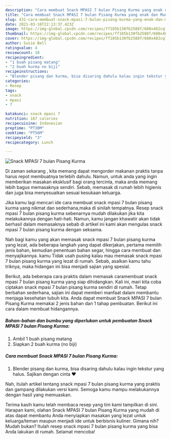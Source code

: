 ```yaml
---
description: "Cara membuat Snack MPASI 7 bulan Pisang Kurma yang enak dan Mudah Dibuat"
title: "Cara membuat Snack MPASI 7 bulan Pisang Kurma yang enak dan Mudah Dibuat"
slug: 431-cara-membuat-snack-mpasi-7-bulan-pisang-kurma-yang-enak-dan-mudah-dibuat
date: 2021-03-16T22:13:37.423Z
image: https://img-global.cpcdn.com/recipes/ff185b130fb2588f/680x482cq70/snack-mpasi-7-bulan-pisang-kurma-foto-resep-utama.jpg
thumbnail: https://img-global.cpcdn.com/recipes/ff185b130fb2588f/680x482cq70/snack-mpasi-7-bulan-pisang-kurma-foto-resep-utama.jpg
cover: https://img-global.cpcdn.com/recipes/ff185b130fb2588f/680x482cq70/snack-mpasi-7-bulan-pisang-kurma-foto-resep-utama.jpg
author: Susie Bell
ratingvalue: 4
reviewcount: 10
recipeingredient:
- "1 buah pisang matang"
- "2 buah kurma no biji"
recipeinstructions:
- "Blender pisang dan kurma, bisa disaring dahulu kalau ingin tekstur yang halus. Sajikan dengan cinta ❤️"
categories:
- Resep
tags:
- snack
- mpasi
- 7

katakunci: snack mpasi 7 
nutrition: 167 calories
recipecuisine: Indonesian
preptime: "PT30M"
cooktime: "PT56M"
recipeyield: "3"
recipecategory: Lunch

---
```



![Snack MPASI 7 bulan Pisang Kurma](https://img-global.cpcdn.com/recipes/ff185b130fb2588f/680x482cq70/snack-mpasi-7-bulan-pisang-kurma-foto-resep-utama.jpg)

Di zaman  sekarang , kita memang dapat mengorder makanan praktis tanpa harus repot membuatnya terlebih dahulu. Namun, untuk anda yang ingin memberikan masakan eksklusif bagi orang tercinta, maka anda memang lebih bagus memasaknya sendiri. Sebab, memasak di rumah lebih higienis dan juga bisa menyesuaikan sesuai kesukaan keluarga.

Jika kamu lagi mencari ide cara membuat snack mpasi 7 bulan pisang kurma yang nikmat dan sederhana,maka di sinilah tempatnya. Resep snack mpasi 7 bulan pisang kurma  sebenarnya mudah dilakukan jika kita melakukannya dengan hati-hati. Namun, kamu jangan khawatir akan tidak berhasil dalam memasaknya 
sebab di artikel ini kami akan mengulas snack mpasi 7 bulan pisang kurma dengan seksama.  



Nah bagi kamu yang akan memasak snack mpasi 7 bulan pisang kurma yang lezat, ada beberapa langkah yang dapat dikerjakan, pertama memilih jenis bahan, kemudian penentuan bahan segar, hingga cara membuat dan menyajikannya. kamu Tidak usah pusing kalau mau memasak snack mpasi 7 bulan pisang kurma yang lezat di rumah. Sebab, asalkan kamu  tahu triknya, maka hidangan ini bisa menjadi sajian yang spesial.

Berikut, ada beberapa cara praktis  dalam memasak caramembuat snack mpasi 7 bulan pisang kurma yang siap dihidangkan. Kali ini, mari kita coba ciptakan snack mpasi 7 bulan pisang kurma sendiri di rumah. Tetap berbahan sederhana, sajian ini dapat memberi manfaat dalam membantu menjaga kesehatan tubuh kita. Anda dapat membuat Snack MPASI 7 bulan Pisang Kurma memakai 2 jenis bahan dan 1 tahap pembuatan. Berikut ini cara dalam membuat hidangannya.

<!--inarticleads1-->

##### Bahan-bahan dan bumbu yang diperlukan untuk pembuatan Snack MPASI 7 bulan Pisang Kurma:

1. Ambil 1 buah pisang matang
1. Siapkan 2 buah kurma (no biji)




<!--inarticleads2-->

##### Cara membuat Snack MPASI 7 bulan Pisang Kurma:

1. Blender pisang dan kurma, bisa disaring dahulu kalau ingin tekstur yang halus. Sajikan dengan cinta ❤️




Nah, itulah artikel tentang  snack mpasi 7 bulan pisang kurma  yang praktis dan gampang dilakukan versi kami. Semoga kamu mampu melakukannya dengan hasil yang memuaskan. 

Terima kasih kamu telah membaca resep yang tim kami tampilkan di sini. Harapan kami, olahan  Snack MPASI 7 bulan Pisang Kurma yang mudah di atas dapat membantu Anda menyiapkan masakan yang lezat untuk keluarga/teman maupun menjadi ide untuk berbisnis kuliner. Gimana nih? Mudah bukan? Itulah resep snack mpasi 7 bulan pisang kurma yang bisa Anda lakukan di rumah. Selamat mencoba!

